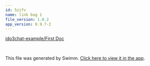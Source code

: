 ```yaml
---
id: 5zifv
name: link bug 1
file_version: 1.0.2
app_version: 0.9.7-2
---
```


[ido3](ido3.1dn26.sw.md)[chat-example/First Doc](http://localhost:5000/repos/Z2l0aHViJTNBJTNBY2hhdC1leGFtcGxlJTNBJTNBZXJhbnMtc3dpbW0=/docs/a9rjz)

<br/>

This file was generated by Swimm. [Click here to view it in the app](http://localhost:5000/repos/Z2l0aHViJTNBJTNBdDElM0ElM0FlcmFuLXN3aW1t/docs/5zifv).